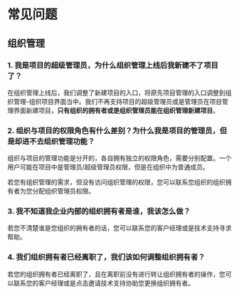 # 常见问题

## 组织管理

### 1. **我是项目的超级管理员，为什么组织管理上线后我新建不了项目了？**

在组织管理上线后，我们调整了新建项目的入口，将原先项目管理的入口调整到组织管理-组织项目界面当中。我们不再支持项目的超级管理员或是管理员在项目管理界面新建项目，**只有组织的拥有者或是组织管理员能在组织管理新建项目**。

### **2. 组织与项目的权限角色有什么差别？为什么我是项目的管理员，但是却进不去组织管理功能？** 

组织与项目的管理功能是分开的，各自拥有独立的权限角色，需要分别配置。一个用户可能在项目中是管理员/超级管理员权限，但是在组织中为普通成员。 

若您有组织管理的需求，但没有访问组织管理的权限，您可以联系您组织的组织拥有者为您分配组织管理员权限。

### ​3. **我不知道我企业内部的组织拥有者是谁，我该怎么做？** 

若您不清楚谁是您组织的拥有者的话，您可以联系您的客户经理或是技术支持寻求帮助。

### **4. 我们组织拥有者已经离职了，我们该如何调整组织拥有者？** 

若您的组织拥有者已经离职了，且在离职前没有进行转让组织拥有者的操作，您可以联系您的客户经理或是点击邀请技术支持协助您更换组织拥有者。

